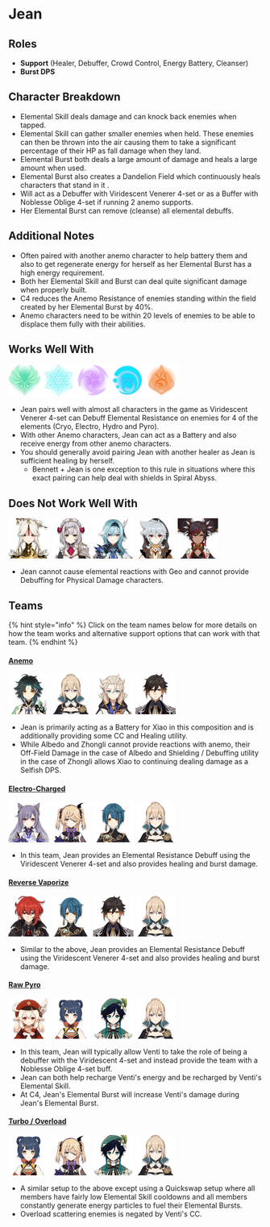 # Jean

## Roles

* **Support** \(Healer, Debuffer, Crowd Control, Energy Battery, Cleanser\)
* **Burst DPS**

## Character Breakdown

* Elemental Skill deals damage and can knock back enemies when tapped. 
* Elemental Skill can gather smaller enemies when held. These enemies can then be thrown into the air causing them to take a significant percentage of their HP as fall damage when they land.
* Elemental Burst both deals a large amount of damage and heals a large amount when used.
* Elemental Burst also creates a Dandelion Field which continuously heals characters that stand in it . 
* Will act as a Debuffer with Viridescent Venerer 4-set or as a Buffer with Noblesse Oblige 4-set if running 2 anemo supports.
* Her Elemental Burst can remove \(cleanse\) all elemental debuffs.

## **Additional Notes**

* Often paired with another anemo character to help battery them and also to get regenerate energy for herself as her Elemental Burst has a high energy requirement.
* Both her Elemental Skill and Burst can deal quite significant damage when properly built.
* C4 reduces the Anemo Resistance of enemies standing within the field created by her Elemental Burst by 40%.
* Anemo characters need to be within 20 levels of enemies to be able to displace them fully with their abilities.

## Works Well With

  ![](../../.gitbook/assets/element_anemo.webp) ![](../../.gitbook/assets/element_cryo.webp) ![](../../.gitbook/assets/element_electro.webp) ![](../../.gitbook/assets/element_hydro.webp) ![](../../.gitbook/assets/element_pyro.webp) 

* Jean pairs well with almost all characters in the game as Viridescent Venerer 4-set can Debuff Elemental Resistance on enemies for 4 of the elements \(Cryo, Electro, Hydro and Pyro\).
* With other Anemo characters, Jean can act as a Battery and also receive energy from other anemo characters.
* You should generally avoid pairing Jean with another healer as Jean is sufficient healing by herself.
  * Bennett + Jean is one exception to this rule in situations where this exact pairing can help deal with shields in Spiral Abyss.

## Does Not Work Well With

 ![](../../.gitbook/assets/ui_avataricon_ningguang.png) ![](../../.gitbook/assets/ui_avataricon_noelle.png) ![](../../.gitbook/assets/ui_avataricon_eula.png) ![](../../.gitbook/assets/ui_avataricon_razor.png) ![](../../.gitbook/assets/ui_avataricon_xinyan.png) 

* Jean cannot cause elemental reactions with Geo and cannot provide Debuffing for Physical Damage characters.

## Teams

{% hint style="info" %}
Click on the team names below for more details on how the team works and alternative support options that can work with that team.
{% endhint %}

#### [Anemo](./)

![](../../.gitbook/assets/ui_avataricon_xiao.png) ![](../../.gitbook/assets/ui_avataricon_jean.png) ![](../../.gitbook/assets/ui_avataricon_albedo.png) ![](../../.gitbook/assets/ui_avataricon_zhongli.png) 

* Jean is primarily acting as a Battery for Xiao in this composition and is additionally providing some CC and Healing utility.
* While Albedo and Zhongli cannot provide reactions with anemo, their Off-Field Damage in the case of Albedo and Shielding / Debuffing utility in the case of Zhongli allows Xiao to continuing dealing damage as a Selfish DPS.

#### [Electro-Charged](../../teams/electro-charged.md)

![](../../.gitbook/assets/ui_avataricon_keqing.png) ![](../../.gitbook/assets/ui_avataricon_fischl.png) ![](../../.gitbook/assets/ui_avataricon_xingqiu.png) ![](../../.gitbook/assets/ui_avataricon_jean.png) 

* In this team, Jean provides an Elemental Resistance Debuff using the Viridescent Venerer 4-set and also provides healing and burst damage.

#### [Reverse Vaporize](../../teams/reverse-vaporize.md)

![](../../.gitbook/assets/ui_avataricon_diluc.png) ![](../../.gitbook/assets/ui_avataricon_xingqiu.png) ![](../../.gitbook/assets/ui_avataricon_zhongli.png) ![](../../.gitbook/assets/ui_avataricon_jean.png) 

* Similar to the above, Jean provides an Elemental Resistance Debuff using the Viridescent Venerer 4-set and also provides healing and burst damage.

#### [Raw Pyro](../../teams/raw-pyro.md)

![](../../.gitbook/assets/ui_avataricon_klee.png) ![](../../.gitbook/assets/ui_avataricon_xiangling.png) ![](../../.gitbook/assets/ui_avataricon_venti.png) ![](../../.gitbook/assets/ui_avataricon_jean.png) 

* In this team, Jean will typically allow Venti to take the role of being a debuffer with the Viridescent 4-set and instead provide the team with a Noblesse Oblige 4-set buff.
* Jean can both help recharge Venti's energy and be recharged by Venti's Elemental Skill.
* At C4, Jean's Elemental Burst will increase Venti's damage during Jean's Elemental Burst.

#### [Turbo / Overload](../../teams/overload.md)

![](../../.gitbook/assets/ui_avataricon_xiangling.png) ![](../../.gitbook/assets/ui_avataricon_fischl.png) ![](../../.gitbook/assets/ui_avataricon_venti.png) ![](../../.gitbook/assets/ui_avataricon_jean.png) 

* A similar setup to the above except using a Quickswap setup where all members have fairly low Elemental Skill cooldowns and all members constantly generate energy particles to fuel their Elemental Bursts.
* Overload scattering enemies is negated by Venti's CC.

